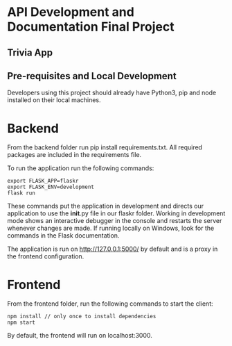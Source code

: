 # API Development and Documentation Final Project

## Trivia App

## Pre-requisites and Local Development
Developers using this project should already have Python3, pip and node installed on their local machines.

# Backend
From the backend folder run pip install requirements.txt. All required packages are included in the requirements file.

To run the application run the following commands:

    export FLASK_APP=flaskr
    export FLASK_ENV=development
    flask run

These commands put the application in development and directs our application to use the __init__.py file in our flaskr folder. Working in development mode shows an interactive debugger in the console and restarts the server whenever changes are made. If running locally on Windows, look for the commands in the Flask documentation.

The application is run on http://127.0.0.1:5000/ by default and is a proxy in the frontend configuration.

# Frontend
From the frontend folder, run the following commands to start the client:

    npm install // only once to install dependencies
    npm start 

By default, the frontend will run on localhost:3000.


